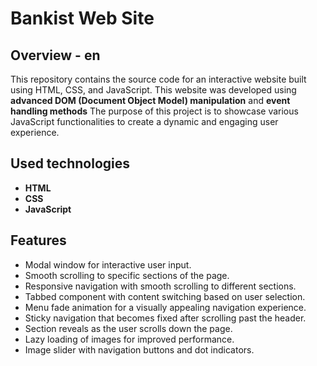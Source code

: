# Bankist Web Site
## Overview - en
This repository contains the source code for an interactive website built using HTML, CSS, and JavaScript.
This website was developed using **advanced DOM (Document Object Model) manipulation** and **event handling methods**
The purpose of this project is to showcase various JavaScript functionalities to create a dynamic and engaging user experience.


## Used technologies 
- **HTML**
- **CSS**
- **JavaScript**


## Features
- Modal window for interactive user input.
- Smooth scrolling to specific sections of the page.
- Responsive navigation with smooth scrolling to different sections.
- Tabbed component with content switching based on user selection.
- Menu fade animation for a visually appealing navigation experience.
- Sticky navigation that becomes fixed after scrolling past the header.
- Section reveals as the user scrolls down the page.
- Lazy loading of images for improved performance.
- Image slider with navigation buttons and dot indicators.
